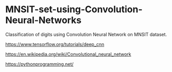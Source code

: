 # MNSIT-set-using-Convolution-Neural-Networks

Classification of digits using Convolution Neural Network on MNSIT dataset.

https://www.tensorflow.org/tutorials/deep_cnn

https://en.wikipedia.org/wiki/Convolutional_neural_network

https://pythonprogramming.net/
